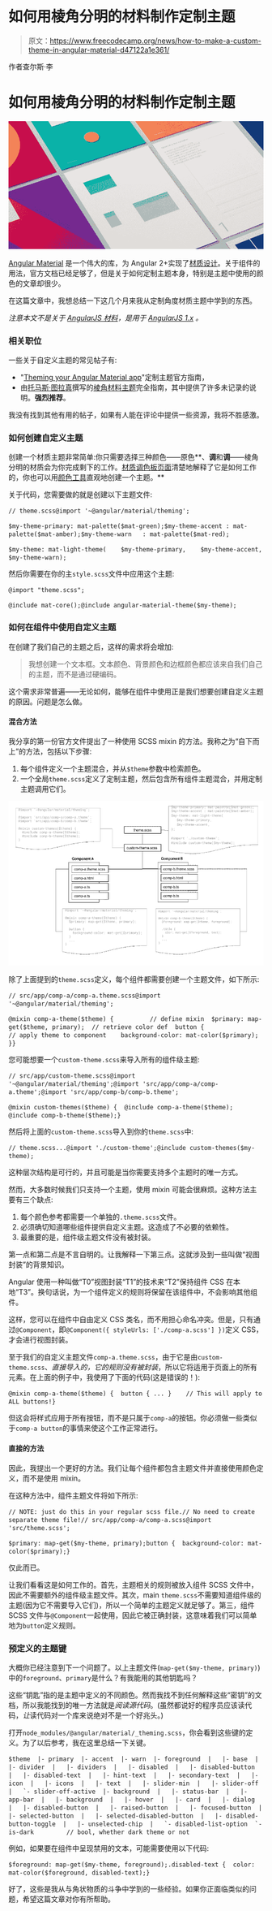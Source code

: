 # 如何用棱角分明的材料制作定制主题

> 原文：<https://www.freecodecamp.org/news/how-to-make-a-custom-theme-in-angular-material-d47122a1e361/>

作者查尔斯·李

# 如何用棱角分明的材料制作定制主题

![JNcApKCvs29rlAGj7fQNiYjZ4MH-lRo7vttZ](img/57b0262e6102676fcfa5f4dedf033425.png)

[Angular Material](https://material.angular.io/) 是一个伟大的库，为 Angular 2+实现了[材质设计](https://material.io/design/)。关于组件的用法，官方文档已经足够了，但是关于如何定制主题本身，特别是主题中使用的颜色的文章却很少。

在这篇文章中，我想总结一下这几个月来我从定制角度材质主题中学到的东西。

*注意本文不是关于 [AngularJS 材料](https://material.angularjs.org/latest/)，是用于 [AngularJS 1.x](https://angularjs.org/) 。*

### 相关职位

一些关于自定义主题的常见帖子有:

*   "[Theming your Angular Material app](https://material.angular.io/guide/theming)"定制主题官方指南，
*   由[托马斯·图拉真](https://medium.com/@tomastrajan?source=post_header_lockup)撰写的[棱角材料主题](https://medium.com/@tomastrajan/the-complete-guide-to-angular-material-themes-4d165a9d24d1)完全指南，其中提供了许多未记录的说明。**强烈推荐**。

我没有找到其他有用的帖子，如果有人能在评论中提供一些资源，我将不胜感激。

### 如何创建自定义主题

创建一个材质主题非常简单:你只需要选择三种颜色——原色**、**调**和**调**——棱角分明的材质会为你完成剩下的工作。[材质调色板页面](https://material.io/design/color/#tools-for-picking-colors)清楚地解释了它是如何工作的，你也可以用[颜色工具](https://material.io/tools/color/)直观地创建一个主题。**

关于代码，您需要做的就是创建以下主题文件:

```
// theme.scss@import '~@angular/material/theming';
```

```
$my-theme-primary: mat-palette($mat-green);$my-theme-accent : mat-palette($mat-amber);$my-theme-warn   : mat-palette($mat-red);
```

```
$my-theme: mat-light-theme(    $my-theme-primary,    $my-theme-accent,    $my-theme-warn);
```

然后你需要在你的主`style.scss`文件中应用这个主题:

```
@import "theme.scss";
```

```
@include mat-core();@include angular-material-theme($my-theme);
```

### 如何在组件中使用自定义主题

在创建了我们自己的主题之后，这样的需求将会增加:

> 我想创建一个文本框。文本颜色、背景颜色和边框颜色都应该来自我们自己的主题，而不是通过硬编码。

这个需求非常普遍——无论如何，能够在组件中使用正是我们想要创建自定义主题的原因。问题是怎么做。

#### 混合方法

我分享的第一份官方文件提出了一种使用 SCSS mixin 的方法。我称之为“自下而上”的方法，包括以下步骤:

1.  每个组件定义一个主题混合，并从`$theme`参数中检索颜色。
2.  一个全局`theme.scss`定义了定制主题，然后包含所有组件主题混合，并用定制主题调用它们。

![ZZFo93hwLrqUn3ntyKFegxNciXyufD0I3nnv](img/40320815e89656acd8bcb15a4019d1d3.png)

除了上面提到的`theme.scss`定义，每个组件都需要创建一个主题文件，如下所示:

```
// src/app/comp-a/comp-a.theme.scss@import '~@angular/material/theming';
```

```
@mixin comp-a-theme($theme) {          // define mixin  $primary: map-get($theme, primary);  // retrieve color def  button {                             // apply theme to component    background-color: mat-color($primary);  }}
```

您可能想要一个`custom-theme.scss`来导入所有的组件级主题:

```
// src/app/custom-theme.scss@import '~@angular/material/theming';@import 'src/app/comp-a/comp-a.theme';@import 'src/app/comp-b/comp-b.theme';
```

```
@mixin custom-themes($theme) {  @include comp-a-theme($theme);  @include comp-b-theme($theme);}
```

然后将上面的`custom-theme.scss`导入到你的`theme.scss`中:

```
// theme.scss...@import './custom-theme';@include custom-themes($my-theme);
```

这种层次结构是可行的，并且可能是当你需要支持多个主题时的唯一方式。

然而，大多数时候我们只支持一个主题，使用 mixin 可能会很麻烦。这种方法主要有三个缺点:

1.  每个颜色参考都需要一个单独的`.theme.scss`文件。
2.  必须确切知道哪些组件提供自定义主题。这造成了不必要的依赖性。
3.  最重要的是，组件级主题文件没有被封装。

第一点和第二点是不言自明的。让我解释一下第三点。这就涉及到一些叫做“视图封装”的背景知识。

Angular 使用一种叫做“T0”视图封装“T1”的技术来“T2”保持组件 CSS 在本地“T3”。换句话说，为一个组件定义的规则将保留在该组件中，不会影响其他组件。

这样，您可以在组件中自由定义 CSS 类名，而不用担心命名冲突。但是，只有通过`@Component`，即`@Component({ styleUrls: ['./comp-a.scss'] })`定义 CSS，才会进行视图封装。

至于我们的自定义主题文件`comp-a.theme.scss`，由于它是由`custom-theme.scss`、*直接导入的，它的规则没有被封装*，所以它将适用于页面上的所有元素。在上面的例子中，我使用了下面的代码(这是错误的！):

```
@mixin comp-a-theme($theme) {  button { ... }    // This will apply to ALL buttons!}
```

但这会将样式应用于所有按钮，而不是只属于`comp-a`的按钮。你必须做一些类似于`comp-a button`的事情来使这个工作正常进行。

#### 直接的方法

因此，我提出一个更好的方法。我们让每个组件都包含主题文件并直接使用颜色定义，而不是使用 mixin。

在这种方法中，组件主题文件将如下所示:

```
// NOTE: just do this in your regular scss file.// No need to create separate theme file!// src/app/comp-a/comp-a.scss@import 'src/theme.scss';
```

```
$primary: map-get($my-theme, primary);button {  background-color: mat-color($primary);}
```

仅此而已。

让我们看看这是如何工作的。首先，主题相关的规则被放入组件 SCSS 文件中，因此不需要额外的组件级主题文件。其次，main `theme.scss`不需要知道组件级的主题(因为它不需要导入它们)，所以一个简单的主题定义就足够了。第三，组件 SCSS 文件与`@Component`一起使用，因此它被正确封装，这意味着我们可以简单地为`button`定义规则。

### 预定义的主题键

大概你已经注意到下一个问题了。以上主题文件(`map-get($my-theme, primary)`)中的`foreground`、`primary`是什么？有我能用的其他钥匙吗？

这些“钥匙”指的是主题中定义的不同颜色。然而我找不到任何解释这些“密钥”的文档，所以我能找到的唯一方法就是*阅读源代码*。(虽然都说好的程序员应该读代码，*让*读代码对一个库来说绝对不是一个好兆头。)

打开`node_modules/@angular/material/_theming.scss`，你会看到这些键的定义。为了以后参考，我在这里总结一下关键。

```
$theme  |- primary  |- accent  |- warn  |- foreground  |   |- base  |   |- divider  |   |- dividers  |   |- disabled  |   |- disabled-button  |   |- disabled-text  |   |- hint-text  |   |- secondary-text  |   |- icon  |   |- icons  |   |- text  |   |- slider-min  |   |- slider-off  |   `- slider-off-active  |- background  |   |- status-bar  |   |- app-bar  |   |- background  |   |- hover  |   |- card  |   |- dialog  |   |- disabled-button  |   |- raised-button  |   |- focused-button  |   |- selected-button  |   |- selected-disabled-button  |   |- disabled-button-toggle  |   |- unselected-chip  |   `- disabled-list-option  `- is-dark         // bool, whether dark theme or not
```

例如，如果要在组件中呈现禁用的文本，可能需要使用以下代码:

```
$foreground: map-get($my-theme, foreground);.disabled-text {  color: mat-color($foreground, disabled-text);}
```

好了，这些是我从与角状物质的斗争中学到的一些经验。如果你正面临类似的问题，希望这篇文章对你有所帮助。